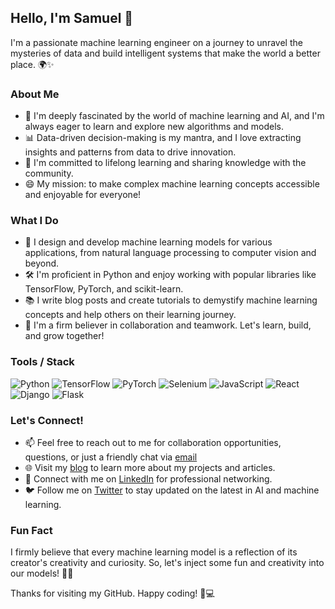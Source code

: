 ## Hello, I'm Samuel 👋

I'm a passionate machine learning engineer on a journey to unravel the mysteries of data and build intelligent systems that make the world a better place. 🌍✨

### About Me

- 🤖 I'm deeply fascinated by the world of machine learning and AI, and I'm always eager to learn and explore new algorithms and models.
- 📊 Data-driven decision-making is my mantra, and I love extracting insights and patterns from data to drive innovation.
- 🌱 I'm committed to lifelong learning and sharing knowledge with the community.
- 😄 My mission: to make complex machine learning concepts accessible and enjoyable for everyone!

### What I Do

- 🧠 I design and develop machine learning models for various applications, from natural language processing to computer vision and beyond.
- 🛠️ I'm proficient in Python and enjoy working with popular libraries like TensorFlow, PyTorch, and scikit-learn.
- 📚 I write blog posts and create tutorials to demystify machine learning concepts and help others on their learning journey.
- 🤝 I'm a firm believer in collaboration and teamwork. Let's learn, build, and grow together!

### Tools / Stack
![Python](https://img.shields.io/badge/python-3670A0?style=for-the-badge&logo=python&logoColor=ffdd54)  ![TensorFlow](https://img.shields.io/badge/TensorFlow-%23FF6F00.svg?style=for-the-badge&logo=TensorFlow&logoColor=white) ![PyTorch](https://img.shields.io/badge/PyTorch-%23EE4C2C.svg?style=for-the-badge&logo=PyTorch&logoColor=white)  ![Selenium](https://img.shields.io/badge/-selenium-%43B02A?style=for-the-badge&logo=selenium&logoColor=white)  ![JavaScript](https://img.shields.io/badge/javascript-%23323330.svg?style=for-the-badge&logo=javascript&logoColor=%23F7DF1E) ![React](https://img.shields.io/badge/react-%2320232a.svg?style=for-the-badge&logo=react&logoColor=%2361DAFB) ![Django](https://img.shields.io/badge/django-%23092E20.svg?style=for-the-badge&logo=django&logoColor=white) ![Flask](https://img.shields.io/badge/flask-%23000.svg?style=for-the-badge&logo=flask&logoColor=white)

### Let's Connect!

- 📫 Feel free to reach out to me for collaboration opportunities, questions, or just a friendly chat via [email](mailto:kalusam619@gmail.com)
- 🌐 Visit my [blog](https://dev.to/eskayml) to learn more about my projects and articles.
- 💬 Connect with me on [LinkedIn](https://linkedin.com/in/samuel-kalu-3374b1248) for professional networking.
- 🐦 Follow me on [Twitter](https://twitter.com/eskayML) to stay updated on the latest in AI and machine learning.

### Fun Fact

I firmly believe that every machine learning model is a reflection of its creator's creativity and curiosity. So, let's inject some fun and creativity into our models! 🚀✨

Thanks for visiting my GitHub. Happy coding! 🤖💻

